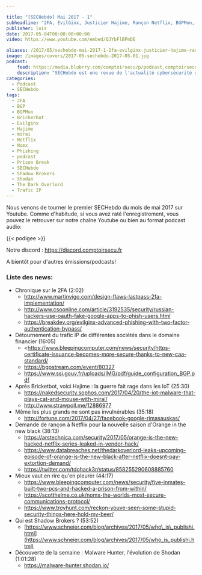 ```yaml
---

title: "[SECHebdo] Mai 2017 - 1"
subheadline: "2FA, EvilGinx, Justicier Hajime, Rançon Netflix, BGPMon, NomX, Shadow Brokers, Shodan, etc."
publisher: lois
date: 2017-05-04T00:00:00+00:00
video: https://www.youtube.com/embed/QJYbFlBPmDE

aliases: /2017/05/sechebdo-mai-2017-1-2fa-evilginx-justicier-hajime-rancon-netflix-bgpmon-nomx-shadow-brokers-shodan-etc/
image: /images/covers/2017-05-sechebdo-2017-05-01.jpg
podcast:
    feed: https://media.blubrry.com/comptoirsecu/p/podcast.comptoirsecu.fr/CSEC.SECHebdo.2017-05-03.mp3
    description: "SECHebdo est une revue de l'actualité cybersécurité réalisé en live sur Youtube, généralement le mardi soir."
categories:
  - Podcast
  - SECHebdo
tags:
  - 2FA
  - BGP
  - BGPMon
  - Brickerbot
  - Evilginx
  - Hajime
  - mirai
  - Netflix
  - Nomx
  - Phishing
  - podcast
  - Prison Break
  - SECHebdo
  - Shadow Brokers
  - Shodan
  - The Dark Overlord
  - Trafic IP
---
```



Nous venons de tourner le premier SECHebdo du mois de mai 2017 sur Youtube. Comme d'habitude, si vous avez raté l'enregistrement, vous pouvez le retrouver sur notre chaîne Youtube ou bien au format podcast audio:

{{< podigee >}}

Notre discord : <https://discord.comptoirsecu.fr>

A bientôt pour d'autres émissions/podcasts!

### Liste des news:

  * Chronique sur le 2FA (2:02)
      * <http://www.martinvigo.com/design-flaws-lastpass-2fa-implementation/>
      * <http://www.csoonline.com/article/3192535/security/russian-hackers-use-oauth-fake-google-apps-to-phish-users.html>
      * <https://breakdev.org/evilginx-advanced-phishing-with-two-factor-authentication-bypass/>
  * Détournement du trafic IP de différentes sociétés dans le domaine financier (16:05)
      * <https://www.bleepingcomputer.com/news/security/https-certificate-issuance-becomes-more-secure-thanks-to-new-caa-standard/
      * <https://bgpstream.com/event/80327>
      * <https://www.ssi.gouv.fr/uploads/IMG/pdf/guide_configuration_BGP.pdf>
  * Après Bricketbot, voici Hajime : la guerre fait rage dans les IoT (25:30)
      * <https://nakedsecurity.sophos.com/2017/04/20/the-iot-malware-that-plays-cat-and-mouse-with-mirai/>
      * <http://www.strawpoll.me/12886977>
  * Même les plus grands ne sont pas invulnérables (35:18)
      * <http://fortune.com/2017/04/27/facebook-google-rimasauskas/>
  * Demande de rançon à Netflix pour la nouvelle saison d'Orange in the new black (38:13)
      * <https://arstechnica.com/security/2017/05/orange-is-the-new-hacked-netflix-series-leaked-in-vendor-hack/>
      * <https://www.databreaches.net/thedarkoverlord-leaks-upcoming-episode-of-orange-is-the-new-black-after-netflix-doesnt-pay-extortion-demand/>
      * <https://twitter.com/tdohack3r/status/858255290608885760>
  * Mieux vaut en rire qu'en pleurer (44:17)
      * <https://www.bleepingcomputer.com/news/security/five-inmates-built-two-pcs-and-hacked-a-prison-from-within/>
      * <https://scotthelme.co.uk/nomx-the-worlds-most-secure-communications-protocol/>
      * <https://www.troyhunt.com/reckon-youve-seen-some-stupid-security-things-here-hold-my-beer/>
  * Qui est Shadow Brokers ? (53:52)
      * [https://www.schneier.com/blog/archives/2017/05/who\_is\_publishi.html](https://www.schneier.com/blog/archives/2017/05/who_is_publishi.html)
  * Découverte de la semaine : Malware Hunter, l'évolution de Shodan (1:01:28)
      * <https://malware-hunter.shodan.io/>
